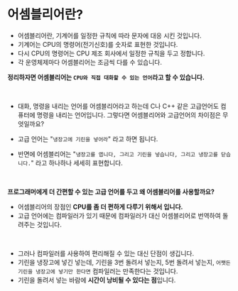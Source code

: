 # 어셈블리어란?

- 어셈블리어란, 기계어를 일정한 규칙에 따라 문자에 대응 시킨 것입니다.
- 기계어는 CPU의 명령어(전기신호)를 숫자로 표현한 것입니다.
- 다시 CPU의 명령어는 CPU 제조 회사에서 일정한 규칙을 두고 정합니다.
- 각 운영체제마다 어셈블리어는 조금씩 다를 수 있습니다.

**정리하자면 어셈블리어는 ```CPU와 직접 대화할 수 있는 언어```라고 할 수 있습니다.**

<br/>

- 대화, 명령을 내리는 언어를 어셈블리어라고 하는데 C나 C++ 같은 고급언어도 컴퓨터에 명령을 내리는 언어입니다. 그렇다면 어셈블리어와 고급언어의 차이점은 무엇일까요?

- 고급 언어는 "```냉장고에 기린을 넣어라```" 라고 하면 됩니다.
- 반면에 어셈블리어는 "```냉장고를 엽니다, 그리고 기린을 넣습니다, 그리고 냉장고를 닫습니다.```" 라고 하나하나 세세히 표현합니다.

<br/>

**프로그래머에게 더 간편할 수 있는 고급 언어를 두고 왜 어셈블리어를 사용할까요?**
- 어셈블리어의 장점인 **CPU를 좀 더 편하게 다루기 위해서 입니다.**
- 고급 언어에는 컴파일러가 있기 때문에 컴파일러가 대신 어셈블리어로 번역하여 돌려주는 것입니다.

<br/>

- 그러나 컴파일러를 사용하여 편리해질 수 있는 대신 단점이 생깁니다.
- 기린을 냉장고에 넣긴 넣는데, 기린을 3번 돌려서 넣는지, 5번 돌려서 넣는지, ```어쨋든 기린을 냉장고에 넣기만 한다면``` 컴파일러는 만족한다는 것입니다.
- 기린을 돌려서 넣는 바람에 **시간이 낭비될 수 있다는 점**입니다.